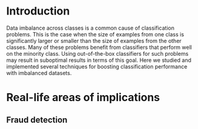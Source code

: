 # Introduction
Data imbalance across classes is a common cause of classification problems. This is the case when the size of examples from one class is significantly larger or smaller than the size of examples from the other classes. Many of these problems benefit from classifiers that perform well on the minority class. Using out-of-the-box classifiers for such problems may result in suboptimal results in terms of this goal. Here we studied and implemented several techniques for boosting classification performance with imbalanced datasets.
# Real-life areas of implications
## Fraud detection
